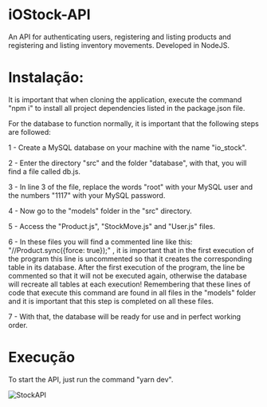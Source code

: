 # iOStock-API
An API for authenticating users, registering and listing products and registering and listing inventory movements. Developed in NodeJS.

# Instalação:
It is important that when cloning the application, execute the command "npm i" to install all project dependencies listed in the package.json file.

For the database to function normally, it is important that the following steps are followed:

1 - Create a MySQL database on your machine with the name "io_stock".

2 - Enter the directory "src" and the folder "database", with that, you will find a file called db.js.

3 - In line 3 of the file, replace the words "root" with your MySQL user and the numbers "1117" with your MySQL password.

4 - Now go to the "models" folder in the "src" directory.

5 - Access the "Product.js", "StockMove.js" and "User.js" files.

6 - In these files you will find a commented line like this: "//Product.sync({force: true});" , it is important that in the first execution of the program this line is
uncommented so that it creates the corresponding table in its database. After the first execution of the program, the line
be commented so that it will not be executed again, otherwise the database will recreate all tables at each execution!
Remembering that these lines of code that execute this command are found in all files in the "models" folder and it is important
that this step is completed on all these files.

7 - With that, the database will be ready for use and in perfect working order.

# Execução

To start the API, just run the command "yarn dev".

![StockAPI](https://user-images.githubusercontent.com/68878604/100753642-d7af5580-33c8-11eb-88bb-b33f1a3a73ae.PNG)
